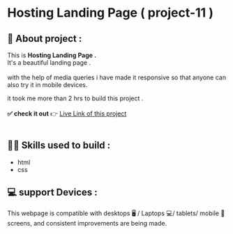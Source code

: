 # Hosting Landing Page ( project-11 )

## 📌 About  project :

This is **Hosting Landing Page .** <br/> It's a beautiful landing page . <br/> 
 <br/> 
with the help of media queries i have made it responsive so that anyone can also try it in mobile devices.<br/> 

it took me more than 2 hrs to build this project .<br />
<br>
**✅ check it out**  👉  [Live Link of this project](https://ashish-nagars-html-css-project-11.netlify.app/)
<br>
<br>

##  👨‍💻 Skills used to build :
- html
- css


## 💻 support Devices :
This webpage is compatible with desktops 🖥️ / Laptops 💻/ tablets/ mobile 📱screens, and consistent improvements are being made.
<br>
<br>
